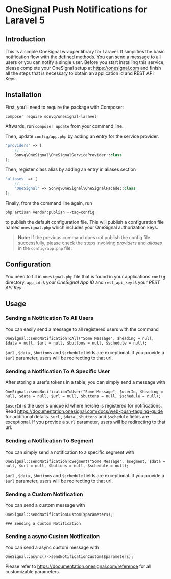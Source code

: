 #  OneSignal Push Notifications for Laravel 5

## Introduction

This is a simple OneSignal wrapper library for Laravel. It simplifies the basic notification flow with the defined methods. You can send a message to all users or you can notify a single user. 
Before you start installing this service, please complete your OneSignal setup at https://onesignal.com and finish all the steps that is necessary to obtain an application id and REST API Keys.


## Installation

First, you'll need to require the package with Composer:

```sh
composer require sonvq/onesignal-laravel
```

Aftwards, run `composer update` from your command line.

Then, update `config/app.php` by adding an entry for the service provider.

```php
'providers' => [
	// ...
	Sonvq\OneSignal\OneSignalServiceProvider::class
];
```


Then, register class alias by adding an entry in aliases section

```php
'aliases' => [
	// ...
	'OneSignal' => Sonvq\OneSignal\OneSignalFacade::class
];
```


Finally, from the command line again, run 

```
php artisan vendor:publish --tag=config
``` 

to publish the default configuration file. 
This will publish a configuration file named `onesignal.php` which includes your OneSignal authorization keys.

> **Note:** If the previous command does not publish the config file successfully, please check the steps involving *providers* and *aliases* in the `config/app.php` file.


## Configuration

You need to fill in `onesignal.php` file that is found in your applications `config` directory.
`app_id` is your *OneSignal App ID* and `rest_api_key` is your *REST API Key*.

## Usage

### Sending a Notification To All Users

You can easily send a message to all registered users with the command

    OneSignal::sendNotificationToAll("Some Message", $heading = null, $data = null, $url = null, $buttons = null, $schedule = null);
    
`$url` , `$data` , `$buttons` and `$schedule` fields are exceptional. If you provide a `$url` parameter, users will be redirecting to that url.
    

### Sending a Notification To A Specific User

After storing a user's tokens in a table, you can simply send a message with

    OneSignal::sendNotificationToUser("Some Message", $userId, $heading = null, $data = null, $url = null, $buttons = null, $schedule = null);
    
`$userId` is the user's unique id where he/she is registered for notifications. Read https://documentation.onesignal.com/docs/web-push-tagging-guide for additional details.
`$url` , `$data` , `$buttons` and `$schedule` fields are exceptional. If you provide a `$url` parameter, users will be redirecting to that url.


### Sending a Notification To Segment

You can simply send a notification to a specific segment with

    OneSignal::sendNotificationToSegment("Some Message", $segment, $data = null, $url = null, $buttons = null, $schedule = null);
    
`$url` , `$data` , `$buttons` and `$schedule` fields are exceptional. If you provide a `$url` parameter, users will be redirecting to that url.

### Sending a Custom Notification

You can send a custom message with 

    OneSignal::sendNotificationCustom($parameters);
    
    ### Sending a Custom Notification
### Sending a async Custom Notification
You can send a async custom message with 

    OneSignal::async()->sendNotificationCustom($parameters);
    
Please refer to https://documentation.onesignal.com/reference for all customizable parameters.

